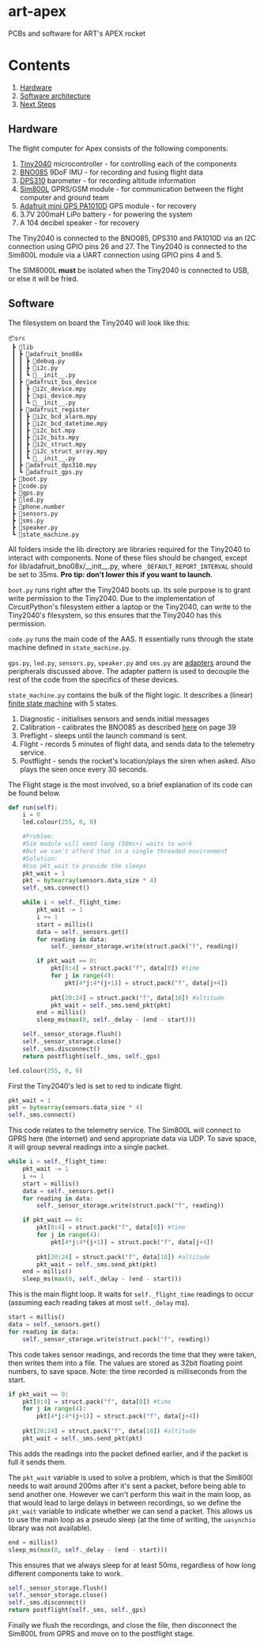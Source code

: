 # art-apex
PCBs and software for ART's APEX rocket

# Contents

1. [Hardware](#Hardware)
2. [Software architecture](#SoftwareArchitecture)
3. [Next Steps](#NextSteps)

## Hardware

The flight computer for Apex consists of the following components:

1. [Tiny2040](https://shop.pimoroni.com/products/tiny-2040) microcontroller - for controlling each of the components
2. [BNO085](https://learn.adafruit.com/adafruit-9-dof-orientation-imu-fusion-breakout-bno085) 9DoF IMU - for recording and fusing flight data
3. [DPS310](https://www.infineon.com/cms/en/product/sensor/pressure-sensors/pressure-sensors-for-iot/dps310/) barometer - for recording altitude information
4. [Sim800L](https://nettigo.eu/products/sim800l-gsm-grps-module) GPRS/GSM module - for communication between the flight computer and ground team
5. [Adafruit mini GPS PA1010D](https://www.adafruit.com/product/4415) GPS module - for recovery
6. 3.7V 200maH LiPo battery - for powering the system
7. A 104 decibel speaker - for recovery

The Tiny2040 is connected to the BNO085, DPS310 and PA1010D via an I2C connection using GPIO pins 26 and 27. The Tiny2040 is connected to the Sim800L module via a UART connection using GPIO pins 4 and 5.

The SIM8000L **must** be isolated when the Tiny2040 is connected to USB, or else it will be fried.

## Software

The filesystem on board the Tiny2040 will look like this:
```
📦src
 ┣ 📂lib
 ┃ ┣ 📂adafruit_bno08x
 ┃ ┃ ┣ 📜debug.py
 ┃ ┃ ┣ 📜i2c.py
 ┃ ┃ ┗ 📜__init__.py
 ┃ ┣ 📂adafruit_bus_device
 ┃ ┃ ┣ 📜i2c_device.mpy
 ┃ ┃ ┣ 📜spi_device.mpy
 ┃ ┃ ┗ 📜__init__.py
 ┃ ┣ 📂adafruit_register
 ┃ ┃ ┣ 📜i2c_bcd_alarm.mpy
 ┃ ┃ ┣ 📜i2c_bcd_datetime.mpy
 ┃ ┃ ┣ 📜i2c_bit.mpy
 ┃ ┃ ┣ 📜i2c_bits.mpy
 ┃ ┃ ┣ 📜i2c_struct.mpy
 ┃ ┃ ┣ 📜i2c_struct_array.mpy
 ┃ ┃ ┗ 📜__init__.py
 ┃ ┣ 📜adafruit_dps310.mpy
 ┃ ┗ 📜adafruit_gps.py
 ┣ 📜boot.py
 ┣ 📜code.py
 ┣ 📜gps.py
 ┣ 📜led.py
 ┣ 📜phone.number
 ┣ 📜sensors.py
 ┣ 📜sms.py
 ┣ 📜speaker.py
 ┗ 📜state_machine.py
```

All folders inside the lib directory are libraries required for the Tiny2040 to interact with components. None of these files should be changed, except for lib/adafruit_bno08x/\_\_init__.py, where `_DEFAULT_REPORT_INTERVAL` should be set to 35ms. **Pro tip: don't lower this if you want to launch**.

`boot.py` runs right after the Tiny2040 boots up. Its sole purpose is to grant write permission to the Tiny2040. Due to the implementation of CircuitPython's filesystem either a laptop or the Tiny2040, can write to the Tiny2040's filesystem, so this ensures that the Tiny2040 has this permission.

`code.py` runs the main code of the AAS. It essentially runs through the state machine defined in `state_machine.py`.

`gps.py`, `led.py`, `sensors.py`, `speaker.py` and `sms.py` are [adapters](https://www.tutorialspoint.com/design_pattern/adapter_pattern.htm) around the peripherals discussed above. The adapter pattern is used to decouple the rest of the code from the specifics of these devices.

`state_machine.py` contains the bulk of the flight logic. It describes a (linear) [finite state machine](https://en.wikipedia.org/wiki/Finite-state_machine) with 5 states.

1. Diagnostic - initialises sensors and sends initial messages
2. Calibration - calibrates the BNO085 as described [here](https://www.ceva-dsp.com/wp-content/uploads/2019/10/BNO080_085-Datasheet.pdf) on page 39
3. Preflight - sleeps until the launch command is sent.
4. Flight - records 5 minutes of flight data, and sends data to the telemetry service.
5. Postflight - sends the rocket's location/plays the siren when asked. Also plays the siren once every 30 seconds.

The Flight stage is the most involved, so a brief explanation of its code can be found below.

```py
def run(self):
    i = 0
    led.colour(255, 0, 0)

    #Problem:
    #Sim module will need long (50ms+) waits to work
    #But we can't afford that in a single threaded environment
    #Solution:
    #Use pkt_wait to provide the sleeps
    pkt_wait = 1
    pkt = bytearray(sensors.data_size * 4)
    self._sms.connect()

    while i < self._flight_time:
        pkt_wait -= 1
        i += 1
        start = millis()
        data = self._sensors.get()
        for reading in data:
            self._sensor_storage.write(struct.pack("f", reading))

        if pkt_wait == 0:
            pkt[0:4] = struct.pack("f", data[0]) #time
            for j in range(4):
                pkt[4*j:4*(j+1)] = struct.pack("f", data[j+4])
            
            pkt[20:24] = struct.pack("f", data[10]) #altitude
            pkt_wait = self._sms.send_pkt(pkt)
        end = millis()
        sleep_ms(max(0, self._delay - (end - start)))

    self._sensor_storage.flush()
    self._sensor_storage.close()
    self._sms.disconnect()
    return postflight(self._sms, self._gps)
```

```py
led.colour(255, 0, 0)
```
First the Tiny2040's led is set to red to indicate flight.

```py
pkt_wait = 1
pkt = bytearray(sensors.data_size * 4)
self._sms.connect()
```
This code relates to the telemetry service. The Sim800L will connect to GPRS here (the internet) and send appropriate data via UDP. To save space, it will group several readings into a single packet.

```py
while i < self._flight_time:
    pkt_wait -= 1
    i += 1
    start = millis()
    data = self._sensors.get()
    for reading in data:
        self._sensor_storage.write(struct.pack("f", reading))

    if pkt_wait == 0:
        pkt[0:4] = struct.pack("f", data[0]) #time
        for j in range(4):
            pkt[4*j:4*(j+1)] = struct.pack("f", data[j+4])
        
        pkt[20:24] = struct.pack("f", data[10]) #altitude
        pkt_wait = self._sms.send_pkt(pkt)
    end = millis()
    sleep_ms(max(0, self._delay - (end - start)))
```

This is the main flight loop. It waits for `self._flight_time` readings to occur (assuming each reading takes at most `self._delay` ms).

```py
start = millis()
data = self._sensors.get()
for reading in data:
    self._sensor_storage.write(struct.pack("f", reading))
```
This code takes sensor readings, and records the time that they were taken, then writes them into a file. The values are stored as 32bit floating point numbers, to save space.
Note: the time recorded is milliseconds from the start.

```py
if pkt_wait == 0:
    pkt[0:4] = struct.pack("f", data[0]) #time
    for j in range(4):
        pkt[4*j:4*(j+1)] = struct.pack("f", data[j+4])
    
    pkt[20:24] = struct.pack("f", data[10]) #altitude
    pkt_wait = self._sms.send_pkt(pkt)
```
This adds the readings into the packet defined earlier, and if the packet is full it sends them.

The `pkt_wait` variable is used to solve a problem, which is that the Sim800l needs to wait around 200ms after it's sent a packet, before being able to send another one. However we can't perform this wait in the main loop, as that would lead to large delays in between recordings, so we define the `pkt_wait` variable to indicate whether we can send a packet. This allows us to use the main loop as a pseudo sleep (at the time of writing, the `uasynchio` library was not available).


```py
end = millis()
sleep_ms(max(0, self._delay - (end - start)))
```
This ensures that we always sleep for at least 50ms, regardless of how long different components take to work.

```py
self._sensor_storage.flush()
self._sensor_storage.close()
self._sms.disconnect()
return postflight(self._sms, self._gps)
```
Finally we flush the recordings, and close the file, then disconnect the Sim800L from GPRS and move on to the postflight stage.
